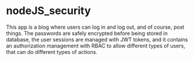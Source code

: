 # nodeJS_security

This app is a blog where users can log in and log out, and of course, post things. The passwords are safely encrypted before being stored in database, the user sessions are managed with JWT tokens, and it contains an authorization management with RBAC to allow different types of users, that can do different types of actions.
